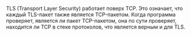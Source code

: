 TLS (Transport Layer Security) работает поверх TCP. Это означает, что каждый TLS-пакет также является TCP-пакетом. Когда программа проверяет, является ли пакет TCP-пакетом, она по сути проверяет, находится ли TCP в стеке протоколов, что является верным и для TLS.
